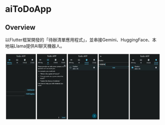 # aiToDoApp
## Overview
以Flutter框架開發的「待辦清單應用程式」，並串接Gemini、HuggingFace、本地端Llama提供AI聊天機器人。


![image](/assets/ai_todo_app.JPG)
